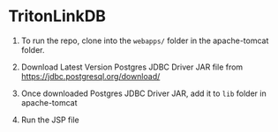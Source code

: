 # TritonLinkDB

1. To run the repo, clone into the `webapps/` folder in the apache-tomcat folder.

2. Download Latest Version Postgres JDBC Driver JAR file from https://jdbc.postgresql.org/download/

3. Once downloaded Postgres JDBC Driver JAR, add it to `lib` folder in apache-tomcat

4. Run the JSP file 


